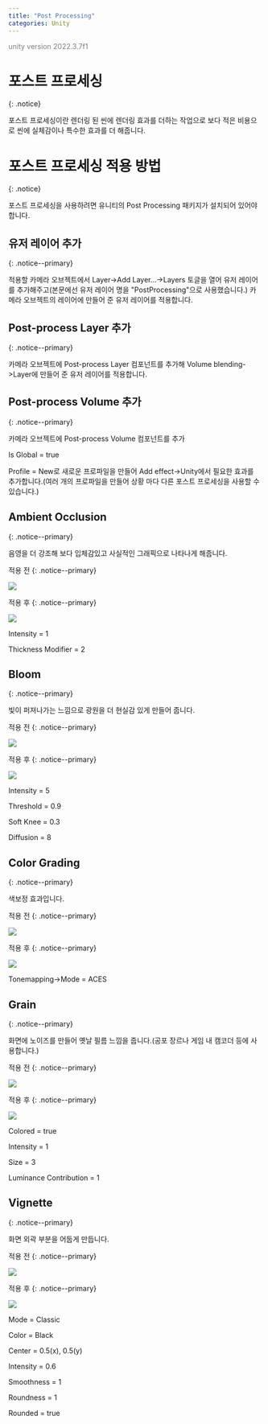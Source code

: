 ```yaml
---
title: "Post Processing"
categories: Unity
---
```





<span style="color:gray">unity version 2022.3.7f1</span>




# 포스트 프로세싱
{: .notice}

포스트 프로세싱이란 렌더링 된 씬에 렌더링 효과를 더하는 작업으로 보다 적은 비용으로 씬에 실체감이나 특수한 효과를 더 해줍니다.




# 포스트 프로세싱 적용 방법
{: .notice}

포스트 프로세싱을 사용하려면 유니티의 Post Processing 패키지가 설치되어 있어야 합니다.




## 유저 레이어 추가
{: .notice--primary}

적용할 카메라 오브젝트에서 <span class="color-control">Layer</span>-><span class="color-control">Add Layer...</span>->Layers 토글을 열어 유저 레이어를 추가해주고(본문에선 유저 레이어 명을 "PostProcessing"으로 사용했습니다.) 카메라 오브젝트의 레이어에 만들어 준 유저 레이어를 적용합니다.




## Post-process Layer 추가
{: .notice--primary}

카메라 오브젝트에 Post-process Layer 컴포넌트를 추가해 <span class="color-control">Volume blending</span>->Layer에 만들어 준 유저 레이어를 적용합니다.




## Post-process Volume 추가
{: .notice--primary}

카메라 오브젝트에 Post-process Volume 컴포넌트를 추가

<span class="ul-1">Is Global = true</span>

<span class="ul-1">Profile = New로 새로운 프로파일을 만들어 <span class="color-control">Add effect</span>->Unity에서 필요한 효과를 추가합니다.(여러 개의 프로파일을 만들어 상황 마다 다른 포스트 프로세싱을 사용할 수 있습니다.)</span>




## Ambient Occlusion
{: .notice--primary}

음영을 더 강조해 보다 입체감있고 사실적인 그래픽으로 나타나게 해줍니다.

적용 전
{: .notice--primary}

<img src="/img/Unity/Post-Process-Off.png"/>

적용 후
{: .notice--primary}

<img src="/img/Unity/Ambient-Occlusion-On.png"/>

<span class="ul-1">Intensity = 1</span>

<span class="ul-1">Thickness Modifier = 2</span>




## Bloom
{: .notice--primary}

빛이 퍼져나가는 느낌으로 광원을 더 현실감 있게 만들어 줍니다.

적용 전
{: .notice--primary}

<img src="/img/Unity/Post-Process-Off.png"/>

적용 후
{: .notice--primary}

<img src="/img/Unity/Bloom-On.png"/>

<span class="ul-1">Intensity = 5</span>

<span class="ul-1">Threshold = 0.9</span>

<span class="ul-1">Soft Knee = 0.3</span>

<span class="ul-1">Diffusion = 8</span>




## Color Grading
{: .notice--primary}

색보정 효과입니다.

적용 전
{: .notice--primary}

<img src="/img/Unity/Post-Process-Off.png"/>

적용 후
{: .notice--primary}

<img src="/img/Unity/Color-Grading-On.png"/>

<span class="ul-1">Tonemapping->Mode = ACES</span>




## Grain
{: .notice--primary}

화면에 노이즈를 만들어 옛날 필름 느낌을 줍니다.(공포 장르나 게임 내 캠코더 등에 사용합니다.)

적용 전
{: .notice--primary}

<img src="/img/Unity/Post-Process-Off.png"/>

적용 후
{: .notice--primary}

<img src="/img/Unity/Grain-On.png"/>

<span class="ul-1">Colored = true</span>

<span class="ul-1">Intensity = 1</span>

<span class="ul-1">Size = 3</span>

<span class="ul-1">Luminance Contribution = 1</span>




## Vignette
{: .notice--primary}

화면 외곽 부분을 어둡게 만듭니다.

적용 전
{: .notice--primary}

<img src="/img/Unity/Post-Process-Off.png"/>

적용 후
{: .notice--primary}

<img src="/img/Unity/Vignette-On.png"/>

<span class="ul-1">Mode = Classic</span>

<span class="ul-1">Color = Black</span>

<span class="ul-1">Center = 0.5(x), 0.5(y)</span>

<span class="ul-1">Intensity = 0.6</span>

<span class="ul-1">Smoothness = 1</span>

<span class="ul-1">Roundness = 1</span>

<span class="ul-1">Rounded = true</span>